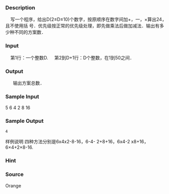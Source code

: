 
### Description
    写一个程序，给出D(2≤D≤10)个数字，按原顺序在数字间加+，一，×算出24，且不使用括
号．优先级按正常的优先级处理，即先做乘法后做加减法．输出有多少种不同的方案数．
### Input
    第1行：一个整数D.
    第2到D+1行：D个整数，在1到50之间．
### Output
 
    输出方案总数．
### Sample Input
5
6
4
2
8
16

### Sample Output
    4
样例说明
    四种方法分别是6x4x2-8-16，6-4- 2+8+16，6x4-2 x8+16，6×4+2×8-16.
### Hint

### Source
Orange